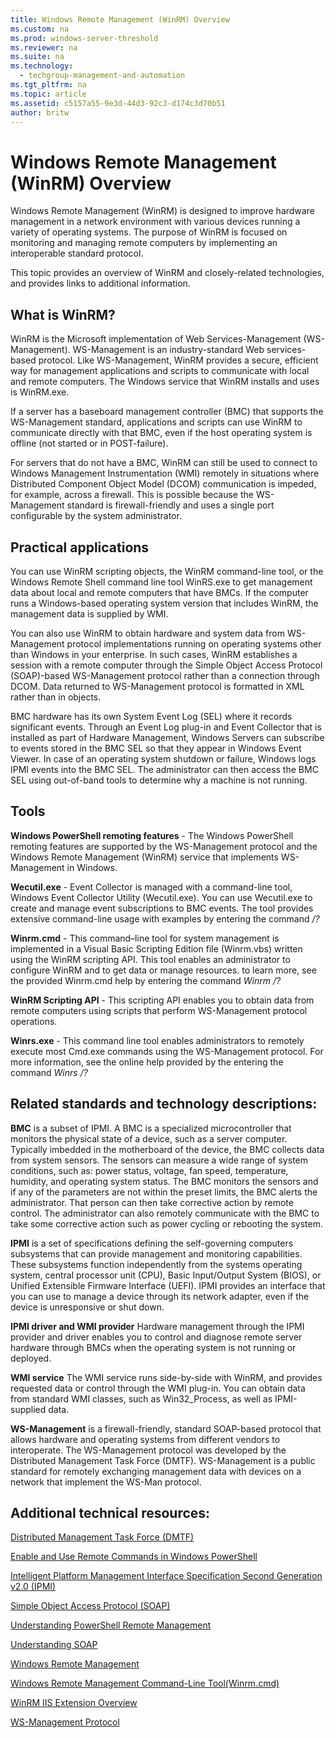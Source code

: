 ```yaml
---
title: Windows Remote Management (WinRM) Overview
ms.custom: na
ms.prod: windows-server-threshold
ms.reviewer: na
ms.suite: na
ms.technology: 
  - techgroup-management-and-automation
ms.tgt_pltfrm: na
ms.topic: article
ms.assetid: c5157a55-9e3d-44d3-92c3-d174c3d70b51
author: britw
---
```

# Windows Remote Management (WinRM) Overview
Windows Remote Management \(WinRM\) is designed to improve hardware management in a network environment with various devices running a variety of operating systems. The purpose of WinRM is focused on monitoring and managing remote computers by implementing an interoperable standard protocol.  
  
This topic provides an overview of WinRM and closely-related technologies, and provides links to additional information.  
  
## What is WinRM?  
WinRM is the Microsoft implementation of Web Services-Management \(WS-Management\). WS-Management is an industry-standard Web services-based protocol. Like WS-Management, WinRM provides a secure, efficient way for management applications and scripts to communicate with local and remote computers. The Windows service that WinRM installs and uses is WinRM.exe.  
  
If a server has a baseboard management controller \(BMC\) that supports the WS-Management standard, applications and scripts can use WinRM to communicate directly with that BMC, even if the host operating system is offline \(not started or in POST-failure\).  
  
For servers that do not have a BMC, WinRM can still be used to connect to Windows Management Instrumentation \(WMI\) remotely in situations where Distributed Component Object Model \(DCOM\) communication is impeded, for example, across a firewall. This is possible because the WS-Management standard is firewall-friendly and uses a single port configurable by the system administrator.  
## Practical applications  
You can use WinRM scripting objects, the WinRM command-line tool, or the Windows Remote Shell command line tool WinRS.exe to get management data about local and remote computers that have BMCs. If the computer runs a Windows-based operating system version that includes WinRM, the management data is supplied by WMI.  
  
You can also use WinRM to obtain hardware and system data from WS-Management protocol implementations running on operating systems other than Windows in your enterprise. In such cases, WinRM establishes a session with a remote computer through the Simple Object Access Protocol \(SOAP\)-based WS-Management protocol rather than a connection through DCOM. Data returned to WS-Management protocol is formatted in XML rather than in objects.  
  
BMC hardware has its own System Event Log \(SEL\) where it records significant events. Through an Event Log plug-in and Event Collector that is installed as part of Hardware Management, Windows Servers can subscribe to events stored in the BMC SEL so that they appear in Windows Event Viewer. In case of an operating system shutdown or failure, Windows logs IPMI events into the BMC SEL. The administrator can then access the BMC SEL using out-of-band tools to determine why a machine is not running.  
  
## Tools  
**Windows PowerShell remoting features** - The Windows PowerShell remoting features are supported by the WS-Management protocol and the Windows Remote Management (WinRM) service that implements WS-Management in Windows.  
  
**Wecutil.exe** - Event Collector is managed with a command-line tool, Windows Event Collector Utility (Wecutil.exe). You can use Wecutil.exe to create and manage event subscriptions to BMC events. The tool provides extensive command-line usage with examples by entering the command */?*  
  
**Winrm.cmd** - This command–line tool for system management is implemented in a Visual Basic Scripting Edition file \(Winrm.vbs\) written using the WinRM scripting API. This tool enables an administrator to configure WinRM and to get data or manage resources. to learn more, see the provided Winrm.cmd help by entering the command *Winrm /?*  
  
**WinRM Scripting API**  - This scripting API enables you to obtain data from remote computers using scripts that perform WS-Management protocol operations.  
  
**Winrs.exe** - This command line tool enables administrators to remotely execute most Cmd.exe commands using the WS-Management protocol. For more information, see the online help provided by the entering the command *Winrs /?*  
  
## Related standards and technology descriptions:   
**BMC** is a subset of IPMI. A BMC is a specialized microcontroller that monitors the physical state of a device, such as a server computer. Typically imbedded in the motherboard of the device, the BMC collects data from system sensors. The sensors can measure a wide range of system conditions, such as: power status, voltage, fan speed, temperature, humidity, and operating system status. The BMC monitors the sensors and if any of the parameters are not within the preset limits, the BMC alerts the administrator. That person can then take corrective action by remote control. The administrator can also remotely communicate with the BMC to take some corrective action such as power cycling or rebooting the system.  
  
**IPMI** is a set of specifications defining the self-governing computers subsystems that can provide management and monitoring capabilities. These subsystems function independently from the systems operating system, central processor unit \(CPU\), Basic Input\/Output System \(BIOS\), or Unified Extensible Firmware Interface \(UEFI\). IPMI provides an interface that you can use to manage a device through its network adapter, even if the device is unresponsive or shut down.  
  
**IPMI driver and WMI provider** Hardware management through the IPMI provider and driver enables you to control and diagnose remote server hardware through BMCs when the operating system is not running or deployed.  
  
**WMI service** The WMI service runs side-by-side with WinRM, and provides requested data or control through the WMI plug-in. You can obtain data from standard WMI classes, such as Win32_Process, as well as IPMI-supplied data.  
  
**WS-Management** is a firewall-friendly, standard SOAP-based protocol that allows hardware and operating systems from different vendors to interoperate. The WS-Management protocol was developed by the Distributed Management Task Force \(DMTF\). WS-Management is a public standard for remotely exchanging management data with devices on a network that implement the WS-Man protocol.  
  
## Additional technical resources:  
[Distributed Management Task Force (DMTF)](http://www.dmtf.org/)  
  
[Enable and Use Remote Commands in Windows PowerShell](https://technet.microsoft.com/magazine/ff700227.aspx)  
  
[Intelligent Platform Management Interface Specification Second Generation v2.0 \(IPMI\)](http://www.intel.com/content/www/us/en/servers/ipmi/ipmi-second-gen-interface-spec-v2-rev1-1.html)  
  
[Simple Object Access Protocol \(SOAP\)](http://www.w3.org/TR/2000/NOTE-SOAP-20000508/)  
  
[Understanding PowerShell Remote Management](https://blogs.technet.microsoft.com/heyscriptingguy/2012/12/30/understanding-powershell-remote-management/)  
  
[Understanding SOAP](https://msdn.microsoft.com/library/ms995800.aspx)  
  
[Windows Remote Management](https://msdn.microsoft.com/library/windows/desktop/aa384426.aspx)   
  
[Windows Remote Management Command-Line Tool\(Winrm.cmd\)](https://technet.microsoft.com/library/cc781778.aspx)  
  
[WinRM IIS Extension Overview](https://technet.microsoft.com/library/dd759166.aspx)  
  
[WS-Management Protocol](https://msdn.microsoft.com/library/windows/desktop/aa384470.aspx)  
  
  
  
    

